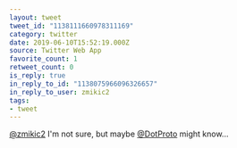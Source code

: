 ```yaml
---
layout: tweet
tweet_id: "1138111660978311169"
category: twitter
date: 2019-06-10T15:52:19.000Z
source: Twitter Web App
favorite_count: 1
retweet_count: 0
is_reply: true
in_reply_to_id: "1138075966096326657"
in_reply_to_user: zmikic2
tags:
- tweet
---
```


[@zmikic2](https://twitter.com/@zmikic2) I'm not sure, but maybe [@DotProto](https://twitter.com/@DotProto) might know...
